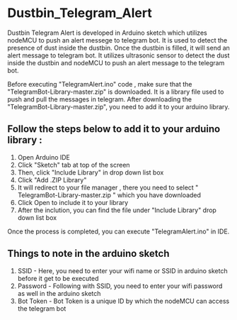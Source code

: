 # Dustbin_Telegram_Alert

Dustbin Telegram Alert is developed in Arduino sketch which utilizes nodeMCU to push an alert messege to telegram bot. It is used to detect the presence of dust inside the dustbin. Once the dustbin is filled, it will send an alert message to telegram bot. It utilizes ultrasonic sensor to detect the dust inside the dustbin and nodeMCU to push an alert message to the telegram bot. 

Before executing "TelegramAlert.ino" code , make sure that the "TelegramBot-Library-master.zip" is downloaded. It is a library file used to push and pull the messages in telegram. After downloading the "TelegramBot-Library-master.zip", you need to add it to your arduino library. 

## Follow the steps below to add it to your arduino library :

1. Open Arduino IDE
2. Click "Sketch" tab at top of the screen
3. Then, click "Include Library" in drop down list box
4. Click "Add .ZIP Library"
5. It will redirect to your file manager , there you need to select " TelegramBot-Library-master.zip " which you have downloaded 
6. Click Open to include it to your library
7. After the inclution, you can find the file under "Include Library" drop down list box

Once the process is completed, you can execute "TelegramAlert.ino" in IDE.

## Things to note in the arduino sketch

 1. SSID - Here, you need to enter your wifi name or SSID in arduino sketch before it get to be executed
 2. Password - Following with SSID, you need to enter your wifi password as well in the arduino sketch
 3. Bot Token - Bot Token is a unique ID by which the nodeMCU can access the telegram bot

